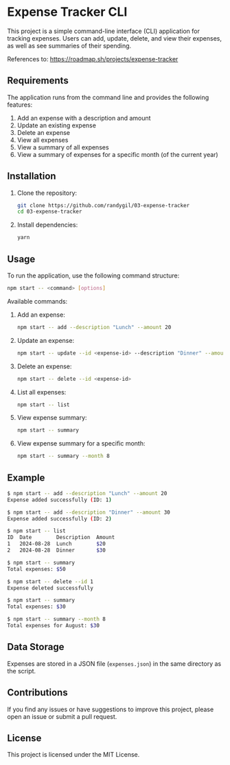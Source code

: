 # Expense Tracker CLI

This project is a simple command-line interface (CLI) application for tracking expenses. Users can add, update, delete, and view their expenses, as well as see summaries of their spending.

References to: https://roadmap.sh/projects/expense-tracker

## Requirements

The application runs from the command line and provides the following features:

1. Add an expense with a description and amount
2. Update an existing expense
3. Delete an expense
4. View all expenses
5. View a summary of all expenses
6. View a summary of expenses for a specific month (of the current year)

## Installation

1. Clone the repository:
   ```sh
   git clone https://github.com/randygil/03-expense-tracker
   cd 03-expense-tracker
   ```

2. Install dependencies:
   ```sh
   yarn
   ```

## Usage

To run the application, use the following command structure:

```sh
npm start -- <command> [options]
```

Available commands:

1. Add an expense:
   ```sh
   npm start -- add --description "Lunch" --amount 20
   ```

2. Update an expense:
   ```sh
   npm start -- update --id <expense-id> --description "Dinner" --amount 30
   ```

3. Delete an expense:
   ```sh
   npm start -- delete --id <expense-id>
   ```

4. List all expenses:
   ```sh
   npm start -- list
   ```

5. View expense summary:
   ```sh
   npm start -- summary
   ```

6. View expense summary for a specific month:
   ```sh
   npm start -- summary --month 8
   ```

## Example

```sh
$ npm start -- add --description "Lunch" --amount 20
Expense added successfully (ID: 1)

$ npm start -- add --description "Dinner" --amount 30
Expense added successfully (ID: 2)

$ npm start -- list
ID  Date        Description  Amount
1   2024-08-28  Lunch        $20
2   2024-08-28  Dinner       $30

$ npm start -- summary
Total expenses: $50

$ npm start -- delete --id 1
Expense deleted successfully

$ npm start -- summary
Total expenses: $30

$ npm start -- summary --month 8
Total expenses for August: $30
```

## Data Storage

Expenses are stored in a JSON file (`expenses.json`) in the same directory as the script.

## Contributions

If you find any issues or have suggestions to improve this project, please open an issue or submit a pull request.

## License

This project is licensed under the MIT License.